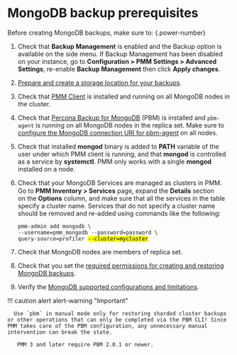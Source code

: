 # MongoDB backup prerequisites

Before creating MongoDB backups, make sure to:
{.power-number}

1. Check that **Backup Management** is enabled and the <i class="uil uil-history"></i> Backup option is available on the side menu. If Backup Management has been disabled on your instance, go to <i class="uil uil-cog"></i> **Configuration > PMM Settings > Advanced Settings**, re-enable **Backup Management**  then click **Apply changes**.
2. [Prepare and create a storage location for your backups](../prepare_storage_location.md).
3. Check that [PMM Client](../../install-pmm/install-pmm-client/index.md) is installed and running on all MongoDB nodes in the cluster.
4. Check that [Percona Backup for MongoDB](https://docs.percona.com/percona-backup-mongodb/index.html) (PBM) is installed and `pbm-agent` is running on all MongoDB nodes in the replica set. Make sure to [configure the MongoDB connection URI for pbm-agent](https://docs.percona.com/percona-backup-mongodb/install/initial-setup.html#set-the-mongodb-connection-uri-for-pbm-agent) on all nodes.
5. Check that installed **mongod** binary is added to **PATH** variable of the user under which PMM client is running, and that **mongod** is controlled as a service by **systemctl**. PMM only works with a single **mongod** installed on a node.
6. Check that your MongoDB Services are managed as clusters in PMM. Go to **PMM Inventory > Services** page, expand the **Details** section <image src="../../images/arrow-downward.ico" width="15px" aria-label="downward arrow"/> on the **Options** column, and make sure that all the services in the table specify a cluster name.
Services that do not specify a cluster name should be removed and re-added using commands like the following:
   <pre><code>pmm-admin add mongodb \
   --username=pmm_mongodb --password=password \
   query-source=profiler <mark>--cluster=mycluster</mark></code></pre>

7. Check that MongoDB nodes are members of replica set.
8. Check that you set the [required permissions for creating and restoring MongoDB backups](../../install-pmm/install-pmm-client/connect-database/mongodb.md#create-pmm-account-and-set-permissions).
9. Verify the [MongoDB supported configurations and limitations](mongodb_limitations.md).

!!! caution alert alert-warning "Important"

      Use `pbm` in manual mode only for restoring sharded cluster backups or other operations that can only be completed via the PBM CLI! Since PMM takes care of the PBM configuration, any unnecessary manual intervention can break the state.

       PMM 3 and later require PBM 2.0.1 or newer.